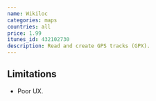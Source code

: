 ```yaml
---
name: Wikiloc
categories: maps
countries: all
price: 1.99
itunes_id: 432102730
description: Read and create GPS tracks (GPX).
---
```


## Limitations

- Poor UX.
